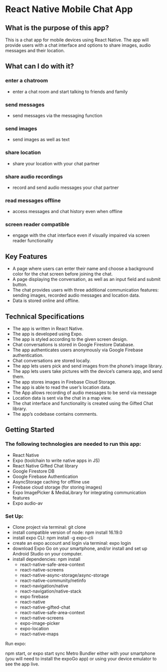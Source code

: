
# React Native Mobile Chat App

## What is the purpose of this app?
This is a chat app for mobile devices using React Native. The app will
provide users with a chat interface and options to share images, audio messages and their
location.

## What can I do with it?
### enter a chatroom
- enter a chat room and start talking to friends and family

### send messages
-  send messages via the messaging function 

### send images
- send images as well as text

### share location
- share your location with your chat partner

### share audio recordings
- record and send audio messages your chat partner
  
### read messages offline
- access messages and chat history even when offline

### screen reader compatible
- engage with the chat interface even if visually impaired via screen reader functionality

## Key Features
- A page where users can enter their name and choose a background color for the chat screen
before joining the chat.
- A page displaying the conversation, as well as an input field and submit button.
- The chat provides users with three additional communication features: sending images, recorded audio messages and location data.
- Data is stored online and offline.


## Technical Specifications
- The app is written in React Native.
- The app is developed using Expo.
- The app is styled according to the given screen design.
- Chat conversations is stored in Google Firestore Database.
- The app authenticates users anonymously via Google Firebase authentication.
- Chat conversations are stored locally.
- The app lets users pick and send images from the phone’s image library.
- The app lets users take pictures with the device’s camera app, and send them.
- The app stores images in Firebase Cloud Storage.
- The app is able to read the user’s location data.
- The App allows recording of audio messages to be send via message
- Location data is sent via the chat in a map view.
- The chat interface and functionality is created using the Gifted Chat library.
- The app’s codebase contains comments.

## Getting Started
### The following technologies are needed to run this app:
- React Native
- Expo (toolchain to write native apps in JS)
- React Native Gifted Chat library
- Google Firestore DB
- Google Firebase Authentication
- AsyncStorage caching for offline use
- Firebase cloud storage (for storing images)
- Expo ImagePicker & MediaLibrary for integrating communication features
- Expo audio-av

### Set Up:
- Clone project via terminal: git clone 
- install compatible version of node: npm install 16.19.0
- install expo CLI: npm install -g expo-cli
- create an expo account and login via terminal: expo login
- download Expo Go on your smartphone, and/or install and set up Android Studio on your computer.
- install dependencies: npm install
  -  react-native-safe-area-context 
  -  react-native-screens 
  -  react-native-async-storage/async-storage
  -  react-native-community/netinfo 
  -  react-navigation/native 
  -  react-navigation/native-stack 
  -  expo firebase 
  -  react-native 
  -  react-native-gifted-chat 
  -  react-native-safe-area-context 
  -  react-native-screens 
  -  expo-image-picker 
  -  expo-location 
  -  react-native-maps

Run expo:

npm start, or expo start
sync Metro Bundler either with your smartphone (you will need to install the expoGo app) or using your device emulator to see the app live.




    